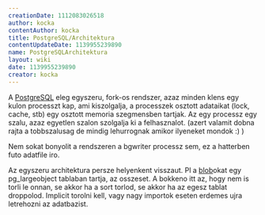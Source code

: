 ```yaml
---
creationDate: 1112083026518 
author: kocka 
contentAuthor: kocka 
title: PostgreSQL/Architektura 
contentUpdateDate: 1139955239890 
name: PostgreSQLArchitektura 
layout: wiki 
date: 1139955239890 
creator: kocka 
---
```

A [PostgreSQL](../PostgreSQL.html) eleg egyszeru, fork-os rendszer, azaz minden klens egy kulon processzt kap, ami kiszolgalja, a processzek osztott adataikat (lock, cache, stb) egy osztott memoria szegmensben tartjak. Az egy processz egy szalu, azaz egyetlen szalon szolgalja ki a felhasznalot. (azert valamit dobna rajta a tobbszalusag de mindig lehurrognak amikor ilyeneket mondok :) )

Nem sokat bonyolit a rendszeren a bgwriter processz sem, ez a hatterben futo adatfile iro.

Az egyszeru architektura persze helyenkent visszaut. Pl a [blob](../blob.html)okat egy pg_largeobject tablaban tartja, az osszeset. A bokkeno itt az, hogy nem is torli le onnan, se akkor ha a sort torlod, se akkor ha az egesz tablat droppolod. Implicit torolni kell, vagy nagy importok eseten erdemes ujra letrehozni az adatbazist.
